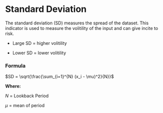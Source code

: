 # Standard Deviation

The standard deviation (SD) measures the spread of the dataset. This indicator is used to measure the volitility of the input and can give incite to risk.

* Large SD = higher volitility

* Lower SD = lower volitility


### Formula

$SD = \sqrt{\frac{\sum_{i=1}^{N} (x_i - \mu)^2}{N}}$

__Where:__

$N$ = Lookback Period

$\mu$ = mean of period

